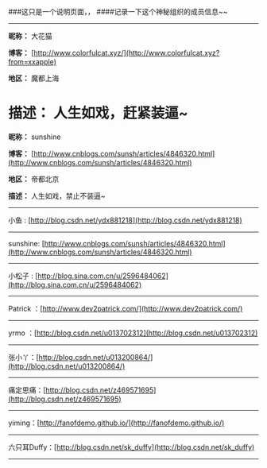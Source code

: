 ###这只是一个说明页面，，
####记录一下这个神秘组织的成员信息~~

---

**昵称：** 大花猫
 
**博客：** [http://www.colorfulcat.xyz/](http://www.colorfulcat.xyz?from=xxapple)

**地区：** 魔都上海

**描述：** 人生如戏，赶紧装逼~
===
**昵称：** sunshine
 
**博客：** [http://www.cnblogs.com/sunsh/articles/4846320.html](http://www.cnblogs.com/sunsh/articles/4846320.html)

**地区：** 帝都北京

**描述：** 人生如戏，禁止不装逼~
	
---

小鱼 : [http://blog.csdn.net/ydx881218](http://blog.csdn.net/ydx881218)

---

sunshine: [http://www.cnblogs.com/sunsh/articles/4846320.html](http://www.cnblogs.com/sunsh/articles/4846320.html)

---

小松子 : [http://blog.sina.com.cn/u/2596484062](http://blog.sina.com.cn/u/2596484062)

---

Patrick ：[http://www.dev2patrick.com/](http://www.dev2patrick.com/)

---

yrmo ：[http://blog.csdn.net/u013702312](http://blog.csdn.net/u013702312)

---

张小丫：[http://blog.csdn.net/u013200864/](http://blog.csdn.net/u013200864/)

---

痛定思痛：[http://blog.csdn.net/z469571695](http://blog.csdn.net/z469571695)

---

yiming：[http://fanofdemo.github.io/](http://fanofdemo.github.io/)

---

六只耳Duffy：[http://blog.csdn.net/sk_duffy](http://blog.csdn.net/sk_duffy)

---